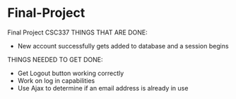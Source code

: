 # Final-Project
Final Project CSC337
THINGS THAT ARE DONE:
- New account successfully gets added to database and a session begins

THINGS NEEDED TO GET DONE:
- Get Logout button working correctly
- Work on log in capabilities
- Use Ajax to determine if an email address is already in use

